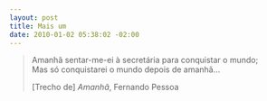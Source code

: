 ```yaml
--- 
layout: post
title: Mais um
date: 2010-01-02 05:38:02 -02:00
---
```


> Amanhã sentar-me-ei à secretária para conquistar o mundo;  
> Mas só conquistarei o mundo depois de amanhã...
>
> <footer>
> [Trecho de] <cite>Amanhã</cite>, Fernando Pessoa
> </footer>
